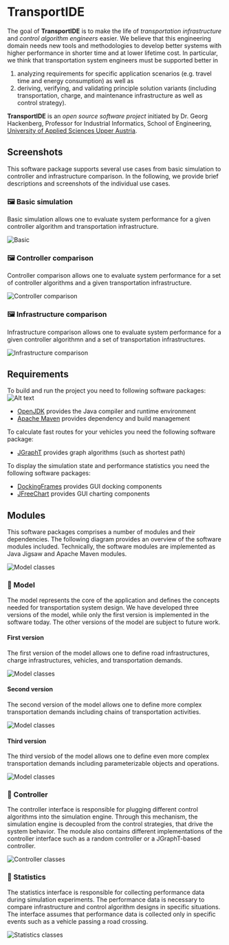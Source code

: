 # TransportIDE

The goal of **TransportIDE** is to make the life of *transportation infrastructure* and *control algorithm engineers* easier.
We believe that this engineering domain needs new tools and methodologies to develop better systems with higher performance in shorter time and at lower lifetime cost.
In particular, we think that transportation system engineers must be supported better in

1. analyzing requirements for specific application scenarios (e.g. travel time and energy consumption) as well as
2. deriving, verifying, and validating principle solution variants (including transportation, charge, and maintenance infrastructure as well as control strategy).

**TransportIDE** is an *open source software project* initiated by Dr. Georg Hackenberg, Professor for Industrial Informatics, School of Engineering, [University of Applied Sciences Upper Austria](https://fh-ooe.at/).

## Screenshots

This software package supports several use cases from basic simulation to controller and infrastructure comparison.
In the following, we provide brief descriptions and screenshots of the individual use cases.

### 🖼️ Basic simulation

Basic simulation allows one to evaluate system performance for a given controller algorithm and transportation infrastructure.

![Basic](./screenshots/basic-simulation.png)

### 🖼️ Controller comparison

Controller comparison allows one to evaluate system performance for a set of controller algorithms and a given transportation infrastructure.

![Controller comparison](./screenshots/controller-comparison.png)

### 🖼️ Infrastructure comparison

Infrastructure comparison allows one to evaluate system performance for a given controller algorithmn and a set of transportation infrastructures.

![Infrastructure comparison](./screenshots/infrastructure-comparison.png)

## Requirements

To build and run the project you need to following software packages:
![Alt text](https://file%2B.vscode-resource.vscode-cdn.net/c%3A/Users/P28500/Desktop/Repositories/Forschung/transport-ide/diagrams/architecture.svg)
- [OpenJDK](https://openjdk.org/) provides the Java compiler and runtime environment
- [Apache Maven](https://maven.apache.org/) provides dependency and build management

To calculate fast routes for your vehicles you need the following software package:

- [JGraphT](https://jgrapht.org/) provides graph algorithms (such as shortest path)

To display the simulation state and performance statistics you need the following software packages:

- [DockingFrames](https://www.docking-frames.org/) provides GUI docking components
- [JFreeChart](https://www.jfree.org/jfreechart/) provides GUI charting components

## Modules

This software packages comprises a number of modules and their dependencies.
The following diagram provides an overview of the software modules included.
Technically, the software modules are implemented as Java Jigsaw and Apache Maven modules.

![Model classes](./diagrams/architecture.svg)

### 🧩 Model

The model represents the core of the application and defines the concepts needed for transportation system design.
We have developed three versions of the model, while only the first version is implemented in the software today.
The other versions of the model are subject to future work.

#### First version

The first version of the model allows one to define road infrastructures, charge infrastructures, vehicles, and transportation demands.

![Model classes](./diagrams/model/classes-v0.svg)

#### Second version

The second version of the model allows one to define more complex transportation demands including chains of transportation activities.

![Model classes](./diagrams/model/classes-v1.svg)

#### Third version

The third versiob of the model allows one to define even more complex transportation demands including parameterizable objects and operations.

![Model classes](./diagrams/model/classes-v2.svg)

### 🧩 Controller

The controller interface is responsible for plugging different control algorithms into the simulation engine.
Through this mechanism, the simulation engine is decoupled from the control strategies, that drive the system behavior.
The module also contains different implementations of the controller interface such as a random controller or a JGraphT-based controller.

![Controller classes](./diagrams/controller/classes.svg)

### 🧩 Statistics

The statistics interface is responsible for collecting performance data during simulation experiments.
The performance data is necessary to compare infrastructure and control algorithm designs in specific situations.
The interface assumes that performance data is collected only in specific events such as a vehicle passing a road crossing.

![Statistics classes](./diagrams/statistics/classes.svg)